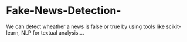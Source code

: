 # Fake-News-Detection-
We can detect wheather a news is false or true by using tools like scikit-learn, NLP for textual analysis....
